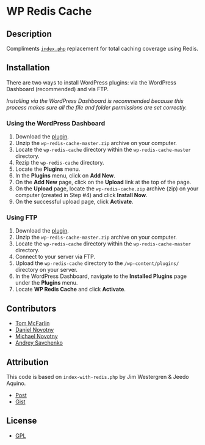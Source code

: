 # WP Redis Cache

## Description

Compliments [`index.php`](https://github.com/eightbit/wp-redis-cache/blob/master/index-with-redis.php) replacement for total caching coverage using Redis.

## Installation

There are two ways to install WordPress plugins: via the WordPress Dashboard (recommended) and via FTP. 

*Installing via the WordPress Dashboard is recommended because this process makes sure all the file and folder permissions are set correctly.*

### Using the WordPress Dashboard

1. Download the [plugin](https://github.com/eightbit/wp-redis-cache/archive/master.zip).
2. Unzip the `wp-redis-cache-master.zip` archive on your computer.
3. Locate the `wp-redis-cache` directory within the `wp-redis-cache-master` directory.
4. Rezip the `wp-redis-cache` directory.
5. Locate the **Plugins** menu.
6. In the **Plugins** menu, click on **Add New**.
7. On the **Add New** page, click on the **Upload** link at the top of the page.
8. On the **Upload** page, locate the `wp-redis-cache.zip` archive (zip) on your computer (created in Step #4) and click **Install Now**.
9. On the successful upload page, click **Activate**.

### Using FTP

1. Download the [plugin](https://github.com/eightbit/wp-redis-cache/archive/master.zip).
2. Unzip the `wp-redis-cache-master.zip` archive on your computer.
3. Locate the `wp-redis-cache` directory within the `wp-redis-cache-master` directory.
4. Connect to your server via FTP.
5. Upload the `wp-redis-cache` directory to the `/wp-content/plugins/` directory on your server.
6. In the WordPress Dashboard, navigate to the **Installed Plugins** page under the **Plugins** menu.
7. Locate **WP Redis Cache** and click **Activate**.

## Contributors

* [Tom McFarlin](https://twitter.com/tommcfarlin)
* [Daniel Novotny](https://twitter.com/misternovoto)
* [Michael Novotny](https://twitter.com/manovotny)
* [Andrey Savchenko](https://twitter.com/Rarst)

## Attribution

This code is based on `index-with-redis.php` by Jim Westergren & Jeedo Aquino.

* [Post](http://www.jimwestergren.com/wordpress-with-redis-as-a-frontend-cache/)
* [Gist](https://gist.github.com/JimWestergren/3053250)

## License

* [GPL](http://www.gnu.org/licenses/gpl-3.0.html)